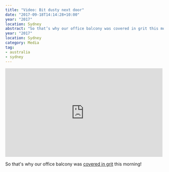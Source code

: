 ```yaml
---
title: "Video: Bit dusty next door"
date: "2017-09-18T14:14:28+10:00"
year: "2017"
location: Sydney
abstract: "So that’s why our office balcony was covered in grit this morning!"
year: "2017"
location: Sydney
category: Media
tag:
- australia
- sydney
---
```

<p></p>

<iframe src="https://player.vimeo.com/video/234257069" style="width:500px; height:281px; border:0;"></iframe>

So that's why our office balcony was [covered in grit] this morning!

[covered in grit]: https://vimeo.com/234257069 "Video of earth mover kicking up dust, on Vimeo"

